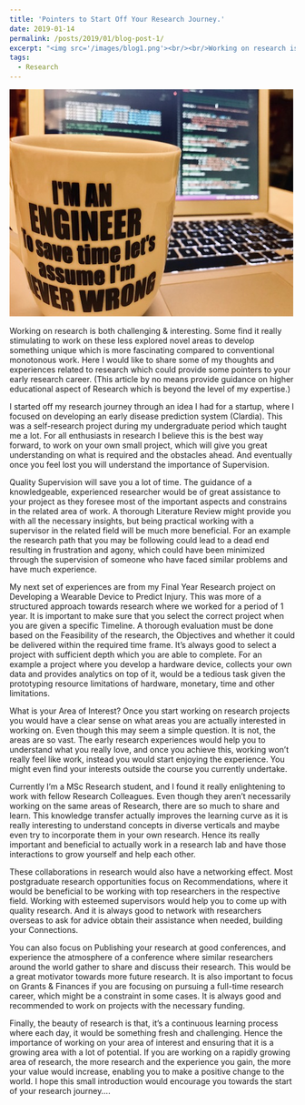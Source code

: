 ```yaml
---
title: 'Pointers to Start Off Your Research Journey.'
date: 2019-01-14
permalink: /posts/2019/01/blog-post-1/
excerpt: "<img src='/images/blog1.png'><br/><br/>Working on research is both challenging & interesting. Some find it really stimulating to work on these less explored novel areas to develop something unique which is more fascinating compared to conventional monotonous work. Here I would like to share some of my thoughts and experiences related to research which could provide some pointers to your early research career. (This article by no means provide guidance on higher educational aspect of Research which is beyond the level of my expertise.)"
tags:
  - Research
---
```

![Image](/images/blog1.png)

Working on research is both challenging & interesting. Some find it really stimulating to work on these less explored novel areas to develop something unique which is more fascinating compared to conventional monotonous work. Here I would like to share some of my thoughts and experiences related to research which could provide some pointers to your early research career. (This article by no means provide guidance on higher educational aspect of Research which is beyond the level of my expertise.)

I started off my research journey through an idea I had for a startup, where I focused on developing an early disease prediction system (Clardia). This was a self-research project during my undergraduate period which taught me a lot. For all enthusiasts in research I believe this is the best way forward, to work on your own small project, which will give you great understanding on what is required and the obstacles ahead. And eventually once you feel lost you will understand the importance of Supervision. 

Quality Supervision will save you a lot of time. The guidance of a knowledgeable, experienced researcher would be of great assistance to your project as they foresee most of the important aspects and constrains in the related area of work. A thorough Literature Review might provide you with all the necessary insights, but being practical working with a supervisor in the related field will be much more beneficial. For an example the research path that you may be following could lead to a dead end resulting in frustration and agony, which could have been minimized through the supervision of someone who have faced similar problems and have much experience. 

My next set of experiences are from my Final Year Research project on Developing a Wearable Device to Predict Injury. This was more of a structured approach towards research where we worked for a period of 1 year. It is important to make sure that you select the correct project when you are given a specific Timeline. A thorough evaluation must be done based on the Feasibility of the research, the Objectives and whether it could be delivered within the required time frame. It’s always good to select a project with sufficient depth which you are able to complete. For an example a project where you develop a hardware device, collects your own data and provides analytics on top of it, would be a tedious task given the prototyping resource limitations of hardware, monetary, time and other limitations. 

What is your Area of Interest? Once you start working on research projects you would have a clear sense on what areas you are actually interested in working on. Even though this may seem a simple question. It is not, the areas are so vast. The early research experiences would help you to understand what you really love, and once you achieve this, working won’t really feel like work, instead you would start enjoying the experience. You might even find your interests outside the course you currently undertake. 

Currently I’m a MSc Research student, and I found it really enlightening to work with fellow Research Colleagues. Even though they aren’t necessarily working on the same areas of
Research, there are so much to share and learn. This knowledge transfer actually improves the learning curve as it is really interesting to understand concepts in diverse verticals and maybe even try to incorporate them in your own research. Hence its really important and beneficial to actually work in a research lab and have those interactions to grow yourself and help each other.

These collaborations in research would also have a networking effect. Most postgraduate research opportunities focus on Recommendations, where it would be beneficial to be working with top researchers in the respective field. Working with esteemed supervisors would help you to come up with quality research. And it is always good to network with researchers overseas to ask for advice obtain their assistance when needed, building your Connections. 
 
You can also focus on Publishing your research at good conferences, and experience the atmosphere of a conference where similar researchers around the world gather to share and discuss their research. This would be a great motivator towards more future research. It is also important to focus on Grants & Finances if you are focusing on pursuing a full-time research career, which might be a constraint in some cases. It is always good and recommended to work on projects with the necessary funding. 

Finally, the beauty of research is that, it’s a continuous learning process where each day, it would be something fresh and challenging. Hence the importance of working on your area of interest and ensuring that it is a growing area with a lot of potential. If you are working on a rapidly growing area of research, the more research and the experience you gain, the more your value would increase, enabling you to make a positive change to the world. I hope this small introduction would encourage you towards the start of your research journey….  

